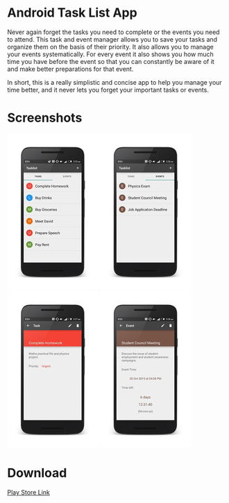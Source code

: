 # Android Task List App

Never again forget the tasks you need to complete or the events you need to attend. This task and event manager allows you to save your tasks and organize them on the basis of their priority. It also allows you to manage your events systematically. For every event it also shows you how much time you have before the event so that you can constantly be aware of it and make better preparations for that event.

In short, this is a really simplistic and concise app to help you manage your time better, and it never lets you forget your important tasks or events.

# Screenshots
![Task List](/screenshots/tasks.jpg?raw=true "Task List")
![Event List](/screenshots/events.jpg?raw=true "Event List")
![Display Task](/screenshots/task_display.jpg?raw=true "Display Task")
![Display Event](/screenshots/event_display.jpg?raw=true "Display Event")

# Download 
[Play Store Link](https://play.google.com/store/apps/details?id=me.vijitdhingra.tasklist&hl=en)
